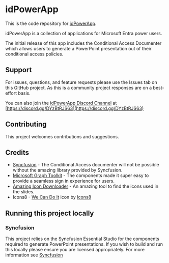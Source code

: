 # idPowerApp

This is the code repository for [idPowerApp](https://idpowerapp.com). 

idPowerApp is a collection of applications for Microsoft Entra power users.

The initial release of this app includes the Conditional Access Documenter which allows users to generate a PowerPoint presentation out of their conditional access policies.

## Support

For issues, questions, and feature requests please use the Issues tab on this GitHub project. As this is a community project responses are on a best-effort basis.

You can also join the [idPowerApp Discord Channel](https://discord.gg/DYzBtRJS63) at [https://discord.gg/DYzBtRJS63](https://discord.gg/DYzBtRJS63)

## Contributing

This project welcomes contributions and suggestions.  

## Credits

* [Syncfusion](https://www.syncfusion.com/) - The Conditional Access documenter will not be possible without the amazing library provided by Syncfusion.
* [Microsoft Graph Toolkit](https://learn.microsoft.com/en-us/graph/toolkit/overview/) - The components made it super easy to provide a seamless sign in experience for users.
* [Amazing Icon Downloader](https://github.com/mattl-msft/Amazing-Icon-Downloader) - An amazing tool to find the icons used in the slides.
* Icons8 - [We Can Do It](https://icons8.com/icon/1CbCOtKH87xx/we-can-do-it) icon by [Icons8](https://icons8.com)

## Running this project locally

### Syncfusion

This project relies on the Syncfusion Essential Studio for the components required to generate PowerPoint presentations. If you wish to build and run this locally please ensure you are licensed appropriately. For more information see [Syncfusion](https://www.syncfusion.com/)

